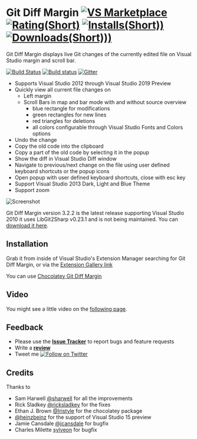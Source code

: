  # Git Diff Margin [![VS Marketplace](http://vsmarketplacebadge.apphb.com/version/LaurentKempe.GitDiffMargin.svg)](https://marketplace.visualstudio.com/items?itemName=LaurentKempe.GitDiffMargin) [![Rating(Short)](http://vsmarketplacebadge.apphb.com/rating-short/LaurentKempe.GitDiffMargin.svg)](https://marketplace.visualstudio.com/items?itemName=LaurentKempe.GitDiffMargin) [![Installs(Short))](http://vsmarketplacebadge.apphb.com/installs-short/LaurentKempe.GitDiffMargin.svg)](https://marketplace.visualstudio.com/items?itemName=LaurentKempe.GitDiffMargin) [![Downloads(Short)))](http://vsmarketplacebadge.apphb.com/downloads-short/LaurentKempe.GitDiffMargin.svg)](https://marketplace.visualstudio.com/items?itemName=LaurentKempe.GitDiffMargin)

Git Diff Margin displays live Git changes of the currently edited file on Visual Studio margin and scroll bar.

[![Build Status](https://dev.azure.com/techheadbrothers/GitDiffMargin/_apis/build/status/laurentkempe.GitDiffMargin)](https://dev.azure.com/techheadbrothers/GitDiffMargin/_build/latest?definitionId=7) [![Build status](https://ci.appveyor.com/api/projects/status/n2j1hcqpdel0xj0c/branch/master?svg=true)](https://ci.appveyor.com/project/laurentkempe/gitdiffmargin/branch/master) [![Gitter](https://img.shields.io/gitter/room/inferred/freebuilder.svg?style=flat-square)](https://gitter.im/GitDiffMargin/Lobby)

* Supports Visual Studio 2012 through Visual Studio 2019 Preview
* Quickly view all current file changes on
    * Left margin
    * Scroll Bars in map and bar mode with and without source overview
        * blue rectangle for modifications
        * green rectangles for new lines
        * red triangles for deletions
        * all colors configurable through Visual Studio Fonts and Colors options
* Undo the change
* Copy the old code into the clipboard
* Copy a part of the old code by selecting it in the popup
* Show the diff in Visual Studio Diff window
* Navigate to previous/next change on the file using user defined keyboard shortcuts or the popup icons
* Open popup with user defined keyboard shortcuts, close with esc key 
* Support Visual Studio 2013 Dark, Light and Blue Theme
* Support zoom

![Screenshot](https://farm4.staticflickr.com/3893/15335334635_a88dc1f271.jpg)

Git Diff Margin version 3.2.2 is the latest release supporting Visual Studio 2010 it uses LibGit2Sharp v0.23.1 and is not being maintained. You can [download it here](https://github.com/laurentkempe/GitDiffMargin/releases/tag/v3.2.2).

## Installation

Grab it from inside of Visual Studio's Extension Manager searching for Git Diff Margin, or via the [Extension Gallery link](https://marketplace.visualstudio.com/items?itemName=LaurentKempe.GitDiffMargin)

You can use [Chocolatey Git Diff Margin](https://www.chocolatey.org/packages/GitDiffMargin/)

## Video

You might see a little video on the [following page](https://www.flickr.com/photos/laurentkempe/14879945429/).

## Feedback

* Please use the [**Issue Tracker**](https://github.com/laurentkempe/GitDiffMargin/issues) to report bugs and feature requests
* Write a [**review**](https://marketplace.visualstudio.com/items?itemName=LaurentKempe.GitDiffMargin#review-details)
* Tweet me [![Follow on Twitter](https://img.shields.io/twitter/url/http/realvizu.svg?style=social&label=@laurentkempe)](https://twitter.com/laurentkempe)

## Credits

Thanks to

* Sam Harwell [@sharwell](https://github.com/sharwell) for all the improvements
* Rick Sladkey [@ricksladkey](https://github.com/ricksladkey) for the fixes
* Ethan J. Brown [@Iristyle](https://github.com/Iristyle) for the chocolatey package
* [@heinzbeinz](https://github.com/heinzbeinz) for the support of Visual Studio 15 preview
* Jamie Cansdale [@jcansdale](https://github.com/jcansdale) for bugfix
* Charles Milette [sylveon](https://github.com/sylveon) for bugfix
